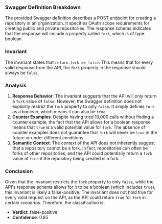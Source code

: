 ### Swagger Definition Breakdown
The provided Swagger definition describes a POST endpoint for creating a repository in an organization. It specifies OAuth scope requirements for creating public and private repositories. The response schema indicates that the response will include a property called `fork`, which is of type boolean.

### Invariant
The invariant states that `return.fork == false`. This means that for every valid response from the API, the `fork` property in the response should always be `false`.

### Analysis
1. **Response Behavior**: The invariant suggests that the API will only return a `fork` value of `false`. However, the Swagger definition does not explicitly restrict the `fork` property to only `false`. It simply defines `fork` as a boolean, which means it can also be `true`. 
2. **Counter Examples**: Despite having tried 10,000 calls without finding a counter example, the fact that the API allows for a boolean response means that `true` is a valid potential value for `fork`. The absence of counter examples does not guarantee that `fork` will never be `true` in the future or under different conditions.
3. **Semantic Context**: The context of the API does not inherently suggest that a repository cannot be a fork. In fact, repositories can often be forks of other repositories, and the API could potentially return a `fork` value of `true` if the repository being created is a fork.

### Conclusion
Given that the invariant restricts the `fork` property to only `false`, while the API's response schema allows for it to be a boolean (which includes `true`), this invariant is likely a false-positive. The invariant does not hold true for every valid request on the API, as the API could return `true` for `fork` in certain scenarios. Therefore, the classification is:

- **Verdict**: false-positive
- **Confidence**: 0.85
